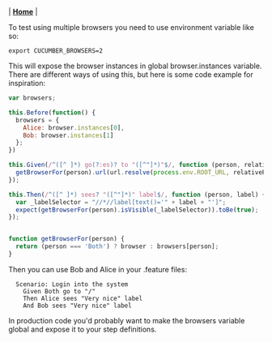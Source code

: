 | **[Home](/chimpy/README)** |

To test using multiple browsers you need to use environment variable like so:

```shell
export CUCUMBER_BROWSERS=2
```

This will expose the browser instances in global browser.instances variable. There are different ways of using this, but here is some code example for inspiration:

```javascript
var browsers;

this.Before(function() {
  browsers = {
    Alice: browser.instances[0],
    Bob: browser.instances[1]
  };
})

this.Given(/^([^ ]*) go(?:es)? to "([^"]*)"$/, function (person, relativePath) {
  getBrowserFor(person).url(url.resolve(process.env.ROOT_URL, relativePath));
});

this.Then(/^([^ ]*) sees? "([^"]*)" label$/, function (person, label) {
  var _labelSelector = "//*//label[text()='" + label + "']";
  expect(getBrowserFor(person).isVisible(_labelSelector)).toBe(true);
});


function getBrowserFor(person) {
  return (person === 'Both') ? browser : browsers[person];
}
```

Then you can use Bob and Alice in your .feature files:

```gherkin
  Scenario: Login into the system
    Given Both go to "/"
    Then Alice sees "Very nice" label
    And Bob sees "Very nice" label
```

In production code you'd probably want to make the browsers variable global and expose it to your step definitions.

